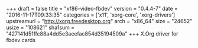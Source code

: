 +++
draft = false
title = "xf86-video-fbdev"
version = "0.4.4-7"
date = "2016-11-17T09:33:35"
categories = ['x11', 'xorg-core', 'xorg-drivers']
upstreamurl = "http://xorg.freedesktop.org"
arch = "x86_64"
size = "24652"
usize = "108621"
sha1sum = "427141d51ffc88a4dd5e3aeefac854d35194509a"
+++
X.Org driver for fbdev cards